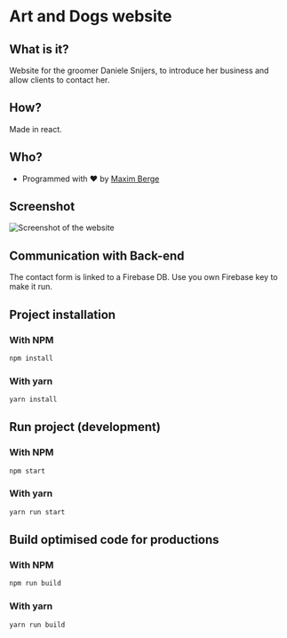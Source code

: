 # Art and Dogs website

## What is it?

Website for the groomer Daniele Snijers, to introduce her business and allow clients to contact her.

## How?

Made in react.

## Who?
- Programmed with ❤️ by [Maxim Berge](https://www.linkedin.com/in/maxim-berge-94b486179/)

## Screenshot
![Screenshot of the website](screenshot-site.png)

## Communication with Back-end
The contact form is linked to a Firebase DB.
Use you own Firebase key to make it run.



## Project installation
### With NPM
```bash
npm install
```

### With yarn
```bash
yarn install
```

## Run project (development)
### With NPM
```bash
npm start
```

### With yarn
```bash
yarn run start
```

## Build optimised code for productions
### With NPM
```bash
npm run build
```

### With yarn
```bash
yarn run build
```
